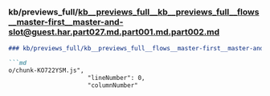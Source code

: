 ### kb/previews_full/kb__previews_full__kb__previews_full__flows__master-first__master-and-slot@guest.har.part027.md.part001.md.part002.md

```md
### kb/previews_full/kb__previews_full__flows__master-first__master-and-slot@guest.har.part027.md.part001.md (part 002)

```md
o/chunk-KO722YSM.js",
                      "lineNumber": 0,
                      "columnNumber"
```

```

```
